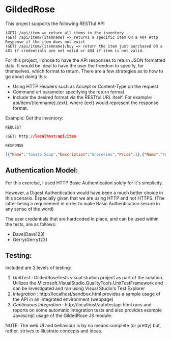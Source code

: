 # GildedRose

This project supports the following RESTful API

````
(GET) /api/item => return all items in the inventory
(GET) /api/item/{itemname} => returns a specific item OR a 404 Http Response if the item does not exist
(GET) /api/item/{itemname}/buy => return the item just purchased OR a 401 if credentials are not valid or 404 if item is not valid.
````


For this project, I chose to have the API responses to return JSON formatted data. It would be ideal to have the user the freedom to specify,
for themselves, which format to return. There are a few strategies as to how to go about doing this: 

* Using HTTP Headers such as Accept or Content-Type on the request
* Command url parameter specifying the return format
* Include the desired format via the RESTful URL itself. For example: api/item/{itemname}.{ext}, where {ext} would represent the response format.

Example: Get the inventory:

`REQUEST`
```css
(GET) http://localhost/api/item
```
`RESPONSE`
```json
[{"Name":"Tomato Soup","Description":"Groceries","Price":1},{"Name":"Yo-yo","Description":"Round thing with string attached","Price":3},{"Name":"First born","Description":"Hardware","Price":16},{"Name":"Trov","Description":"On demand insurance","Price":16}]
```

## Authentication Model:

For this exercise, I used HTTP Basic Authentication solely for it's simplicity.  

However, a Digest Authentication would have been a much better choice in this scenario. 
Especially given that we are using HTTP and not HTTPS. (The latter being a requirement in order to make Basic Authentication secure in any sense of the word)

The user credentials that are hardcoded in place, and can be used within the tests, are as follows:
- Dave(Dave123)
- Gerry(Gerry123)

## Testing:

Included are 3 levels of testing:

1. *UnitTest* : GildedRoseTests visual studion project as part of the solution. Utilizes the Microsoft.VisualStudio.QualityTools.UnitTestFramework and can be investigated and ran using Visual Studio's Test Explorer
2. *Integration* : http://localhost/sandbox.html provides a sample usage of the API in an integrated environment (webpage)
3. *Continuous Integration* : http://localhost/autotestapi.html runs and reports on some automatic integration tests and also provides example Javascript usage of the GildedRose JS module. 

NOTE: The web UI and behaviour is by no means complete (or pretty) but, rather, strives to illustrate concepts and ideas.